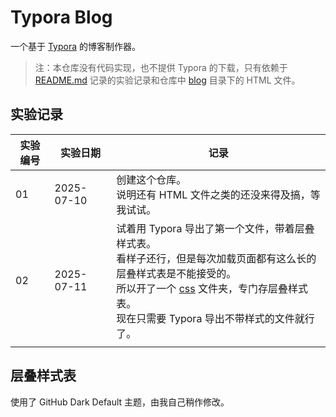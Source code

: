 # Typora Blog

一个基于 [Typora](//typora.io) 的博客制作器。

> 注：本仓库没有代码实现，也不提供 Typora 的下载，只有依赖于 [README.md](README.md) 记录的实验记录和仓库中 [blog](blog/) 目录下的 HTML 文件。

## 实验记录

| 实验编号 | 实验日期   | 记录                                                         |
| -------- | ---------- | ------------------------------------------------------------ |
| 01       | 2025-07-10 | 创建这个仓库。<br>说明还有 HTML 文件之类的还没来得及搞，等我试试。 |
| 02       | 2025-07-11 | 试着用 Typora 导出了第一个文件，带着层叠样式表。<br>看样子还行，但是每次加载页面都有这么长的层叠样式表是不能接受的。<br>所以开了一个 [css](blog/css/) 文件夹，专门存层叠样式表。<br>现在只需要 Typora 导出不带样式的文件就行了。 |
|          |            |                                                              |

## 层叠样式表

使用了 GitHub Dark Default 主题，由我自己稍作修改。

